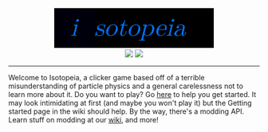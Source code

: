 <div align="center"><img src="logolong.png" style="height: 5rem;" /><br />
<img src="https://github.com/Isotopeia/Isotopeia/actions/workflows/main.yml/badge.svg" />&nbsp;<img src="https://img.shields.io/badge/latest_version-v1.11.0-lime" /></div>
<hr />

Welcome to Isotopeia, a clicker game based off of a terrible misunderstanding of particle physics and a general carelessness not to learn more about it.
Do you want to play? Go  <a href="https://github.com/matthyno/Isotopeia/wiki/Getting-Started">here</a> to help you get started. It may look intimidating at first (and maybe you won't play it) but the Getting started page in the wiki should help.
By the way, there's a modding API. Learn stuff on modding at our <a href="https://github.com/matthyno/Isotopeia/wiki/Modding">wiki</a>, and more!
